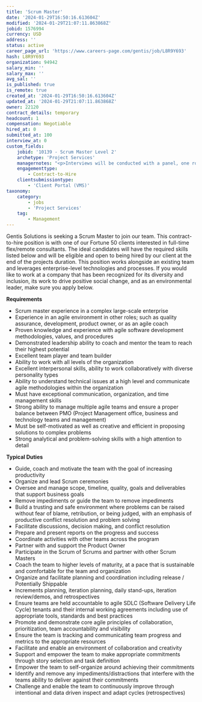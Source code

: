 ```yaml
---
title: 'Scrum Master'
date: '2024-01-29T16:50:16.613604Z'
modified: '2024-01-29T21:07:11.863868Z'
jobid: 1576994
currency: USD
address: ''
status: active
career_page_url: 'https://www.careers-page.com/gentis/job/L8R9Y693'
hash: L8R9Y693
organization: 94942
salary_min: ''
salary_max: ''
avg_sal: ''
is_published: true
is_remote: true
created_at: '2024-01-29T16:50:16.613604Z'
updated_at: '2024-01-29T21:07:11.863868Z'
owner: 22120
contract_details: temporary
headcount: 1
compensation: Negotiable
hired_at: 0
submitted_at: 100
interview_at: 0
custom_fields:
    jobid: '10139 - Scrum Master Level 2'
    archetype: 'Project Services'
    managernotes: "<p>Interviews will be conducted with a panel, one round unless the manager requests additional meetings. </p>\n<p>This SM will support the NGPOS UI/UX additional web team. This team will assist the current team in developing functionality to support the self-checkout, instrumenting screens for monitoring and analytics,  and implementing the in-app associate training functionality. </p>\n<p>Prescreen- 5 questions and a game (previous scores allowed within 45 days)</p>\n<p><strong><span style=\"background-color: rgb(255, 255, 0);\" data-redactor-style-cache=\"background-color: rgb(255, 255, 0);\">All candidates must be in the Cincinnati area.</span></strong></p>"
    engagementtype:
        - Contract-to-Hire
    clientsubmissiontype:
        - 'Client Portal (VMS)'
taxonomy:
    category:
        - jobs
        - 'Project Services'
    tag:
        - Management
---
```


<p>﻿Gentis Solutions is seeking a Scrum Master&nbsp;to join our team. This contract-to-hire position is with one of our Fortune 50 clients interested in full-time flex/remote consultants. The ideal candidates will have the required skills listed below and will be eligible and open to being hired by our client at the end of the projects duration. This position works alongside an existing team and leverages enterprise-level technologies and processes. If you would like to work at a company that has been recognized for its diversity and inclusion, its work to drive positive social change, and as an environmental leader, make sure you apply below.<br></p>
<p><strong>﻿Requirements</strong></p>
<ul><li>Scrum master experience in a complex large-scale enterprise</li><li>Experience in an agile environment in other roles; such as quality assurance, development, product owner, or as an agile coach</li><li>Proven knowledge and experience with agile software development methodologies, values, and procedures</li><li>Demonstrated leadership ability to coach and mentor the team to reach their highest potential</li><li>Excellent team player and team builder</li><li>Ability to work with all levels of the organization</li><li>Excellent interpersonal skills, ability to work collaboratively with diverse personality types</li><li>Ability to understand technical issues at a high level and communicate agile methodologies within the organization</li><li>Must have exceptional communication, organization, and time management skills</li><li>Strong ability to manage multiple agile teams and ensure a proper balance between PMO (Project Management office, business and technology teams and management)</li><li>Must be self-motivated as well as creative and efficient in proposing solutions to complex problems</li><li>Strong analytical and problem-solving skills with a high attention to detail</li></ul>
<p><strong style="font-family: inherit; font-size: 0.875rem;">﻿Typical Duties</strong><br></p>
<ul><li>Guide, coach and motivate the team with the goal of increasing productivity</li><li>Organize and lead Scrum ceremonies</li><li>Oversee and manage scope, timeline, quality, goals and deliverables that support business goals</li><li>Remove impediments or guide the team to remove impediments</li><li>Build a trusting and safe environment where problems can be raised without fear of blame, retribution, or being judged, with an emphasis of productive conflict resolution and problem solving</li><li>Facilitate discussions, decision making, and conflict resolution</li><li>Prepare and present reports on the progress and success</li><li>Coordinate activities with other teams across the program</li><li>Partner with and support the Product Owner</li><li>Participate in the Scrum of Scrums and partner with other Scrum Masters</li><li>Coach the team to higher levels of maturity, at a pace that is sustainable and comfortable for the team and organization</li><li>Organize and facilitate planning and coordination including release / Potentially Shippable</li><li>Increments planning, iteration planning, daily stand-ups, iteration review/demos, and retrospectives</li><li>Ensure teams are held accountable to agile SDLC (Software Delivery Life Cycle) tenants and their internal working agreements including use of appropriate tools, standards and best practices</li><li>Promote and demonstrate core agile principles of collaboration, prioritization, team accountability and visibility</li><li>Ensure the team is tracking and communicating team progress and metrics to the appropriate resources</li><li>Facilitate and enable an environment of collaboration and creativity</li><li>Support and empower the team to make appropriate commitments through story selection and task definition</li><li>Empower the team to self-organize around achieving their commitments</li><li>Identify and remove any impediments/distractions that interfere with the teams ability to deliver against their commitments</li><li>Challenge and enable the team to continuously improve through intentional and data driven inspect and adapt cycles (retrospectives)</li></ul>